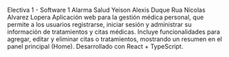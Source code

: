 Electiva 1 - Software 1 
Alarma Salud
Yeison Alexis Duque Rua
Nicolas Alvarez Lopera
Aplicación web para la gestión médica personal, que permite a los usuarios registrarse, iniciar sesión y administrar su información de tratamientos y citas médicas. Incluye funcionalidades para agregar, editar y eliminar citas o tratamientos, mostrando un resumen en el panel principal (Home). Desarrollado con React + TypeScript.
